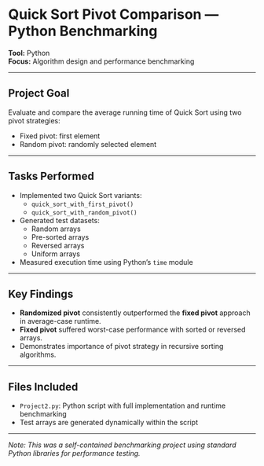 # Quick Sort Pivot Comparison — Python Benchmarking

**Tool:** Python  
**Focus:** Algorithm design and performance benchmarking

---

## Project Goal

Evaluate and compare the average running time of Quick Sort using two pivot strategies:
- Fixed pivot: first element
- Random pivot: randomly selected element

---

## Tasks Performed

- Implemented two Quick Sort variants:
  - `quick_sort_with_first_pivot()`
  - `quick_sort_with_random_pivot()`
- Generated test datasets:
  - Random arrays
  - Pre-sorted arrays
  - Reversed arrays
  - Uniform arrays
- Measured execution time using Python’s `time` module

---

## Key Findings

- **Randomized pivot** consistently outperformed the **fixed pivot** approach in average-case runtime.
- **Fixed pivot** suffered worst-case performance with sorted or reversed arrays.
- Demonstrates importance of pivot strategy in recursive sorting algorithms.

---

## Files Included

- `Project2.py`: Python script with full implementation and runtime benchmarking
- Test arrays are generated dynamically within the script

---

*Note: This was a self-contained benchmarking project using standard Python libraries for performance testing.*
